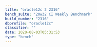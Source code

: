 ```yaml
---
title: "oracle12c 2 2316"
bench_suite: "20w32 CI Weekly Benchmark"
build_number: "2316"
dbprofile: "oracle12c"
classifier: ""
date: 2020-08-03T05:31:53
type: "bench"
---
```

